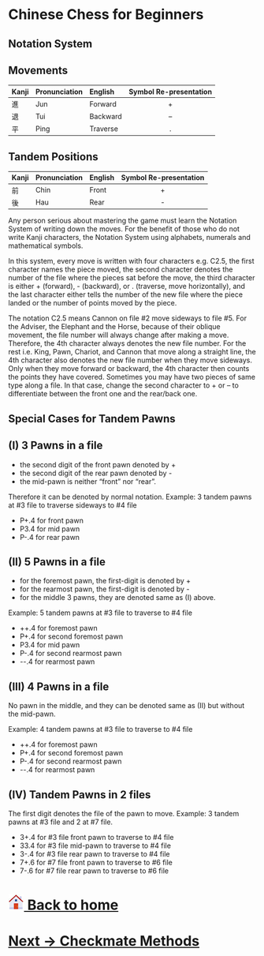# Chinese Chess for Beginners

## Notation System

Movements
------

| Kanji | Pronunciation | English | Symbol Re-presentation|
| --------|------|:--------|:------:|
| 進 | Jun | Forward  | + |
| 退 | Tui | Backward | – |
| 平 | Ping | Traverse | . |

Tandem Positions
------
| Kanji | Pronunciation | English | Symbol Re-presentation|
|--------|------|:------|:-------:|
| 前 | Chin | Front | + |
| 後 | Hau | Rear | - |

Any person serious about mastering the game must learn the Notation System of writing down the moves. For the benefit of those who do not write Kanji characters, the Notation System using alphabets, numerals and mathematical symbols.

In this system, every move is written with four characters e.g. C2.5, the first character names the piece moved, the second character denotes the number of the file where the pieces sat before the move, the third character is either + (forward), - (backward), or . (traverse, move horizontally), and the last character either tells the number of the new file where the piece landed or the number of points moved by the piece.

The notation C2.5 means Cannon on file #2 move sideways to file #5. For the Adviser, the Elephant and the Horse, because of their oblique movement, the file number will always change after making a move. Therefore, the 4th character always denotes the new file number. For the rest i.e. King, Pawn, Chariot, and Cannon that move along a straight line, the 4th character also denotes the new file number when they move sideways. Only when they move forward or backward, the 4th character then counts the points they have covered. Sometimes you may have two pieces of same type along a file. In that case, change the second character to + or – to differentiate between the front one and the rear/back one.

Special Cases for Tandem Pawns
------
(I) 3 Pawns in a file
------
* the second digit of the front pawn denoted by +
* the second digit of the rear pawn denoted by -
* the mid-pawn is neither “front” nor “rear”.

Therefore it can be denoted by normal notation.
Example: 3 tandem pawns at #3 file to traverse sideways to #4 file
* P+.4  for front pawn
* P3.4  for mid pawn
* P-.4  for rear pawn

(II) 5 Pawns in a file
------
* for the foremost pawn, the first-digit is denoted by +
* for the rearmost pawn, the first-digit is denoted by -
* for the middle 3 pawns, they are denoted same as (I) above.

Example: 5 tandem pawns at #3 file to traverse to #4 file
* ++.4  for foremost pawn
* P+.4  for second foremost pawn
* P3.4  for mid pawn
* P-.4  for second rearmost pawn
* --.4  for rearmost pawn

(III) 4 Pawns in a file
------
No pawn in the middle, and they can be denoted same as (II) but without the mid-pawn.

Example:  4 tandem pawns at #3 file to traverse to #4 file
* ++.4  for foremost pawn
* P+.4  for second foremost pawn
* P-.4  for second rearmost pawn
* --.4  for rearmost pawn

(IV)  Tandem Pawns in 2 files
------
The first digit denotes the file of the pawn to move.
Example:  3 tandem pawns at #3 file and 2 at #7 file.
* 3+.4  for #3 file front pawn to traverse to #4 file
* 33.4  for #3 file mid-pawn to traverse to #4 file
* 3-.4  for #3 file rear pawn to traverse to #4 file
* 7+.6  for #7 file front pawn to traverse to #6 file
* 7-.6  for #7 file rear pawn to traverse to #6 file

# [![appstore](images/home-icon.jpg) Back to home](README.md)
# [ Next -> Checkmate Methods](checkmate.md)

